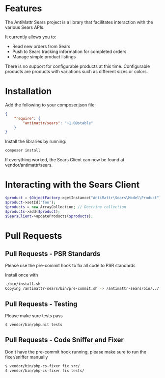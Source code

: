 Features
========

The AntiMattr Sears project is a library that facilitates interaction with the various Sears APIs.

It currently allows you to:

+ Read new orders from Sears
+ Push to Sears tracking information for completed orders
+ Manage simple product listings

There is no support for configurable products at this time. 
Configurable products are products with variations such as different sizes or colors. 

Installation
============

Add the following to your composer.json file:

```json
{
    "require": {
        "antimattr/sears": "~1.0@stable"
    }
}
```

Install the libraries by running:

```bash
composer install
```

If everything worked, the Sears Client can now be found at vendor/antimattr/sears.

Interacting with the Sears Client
=================================

```php
$product = $ObjectFactory->getInstance("AntiMattr\Sears\Model\Product");
$product->setId('foo');
$products = new ArrayCollection; // Doctrine collection
$products->add($product);
$SearsClient->updateProducts($products);
```

Pull Requests
=============

Pull Requests - PSR Standards
-----------------------------

Please use the pre-commit hook to fix all code to PSR standards

Install once with

```bash
./bin/install.sh 
Copying /antimattr-sears/bin/pre-commit.sh -> /antimattr-sears/bin/../.git/hooks/pre-commit
```

Pull Requests - Testing
-----------------------

Please make sure tests pass

```bash
$ vendor/bin/phpunit tests
```

Pull Requests - Code Sniffer and Fixer
--------------------------------------

Don't have the pre-commit hook running, please make sure to run the fixer/sniffer manually

```bash
$ vendor/bin/php-cs-fixer fix src/
$ vendor/bin/php-cs-fixer fix tests/
```
